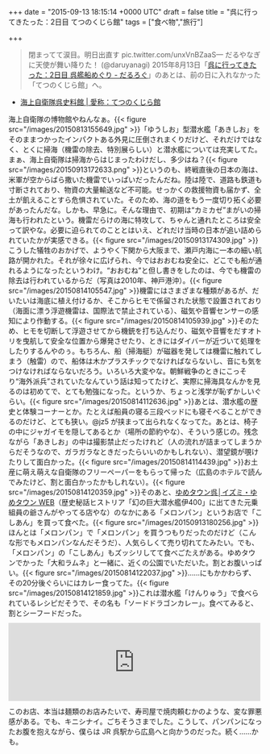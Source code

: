 
+++
date = "2015-09-13 18:15:14 +0000 UTC"
draft = false
title = "呉に行ってきたった：2日目 てつのくじら館"
tags = ["食べ物","旅行"]

+++
>閉まってて涙目。明日出直す pic.twitter.com/unxVnBZaaS— だるやなぎ に天使が舞い降りた！ (@daruyanagi) 2015年8月13日<script async="" src="https://platform.twitter.com/widgets.js" charset="utf-8"></script>「<a href="https://blog.daruyanagi.jp/entry/2015/08/31/190752">呉に行ってきたった：2日目 呉艦船めぐり - だるろぐ</a>」のあとは、前の日に入れなかった「てつのくじら館」へ。

<ul>
<li><a href="http://www.jmsdf-kure-museum.go.jp/">海上自衛隊呉史料館 | 愛称：てつのくじら館</a></li>
</ul>海上自衛隊の博物館やねんなぁ。{{< figure src="/images/20150813155649.jpg"  >}}「ゆうしお」型潜水艦「あきしお」をそのままつかったインパクトある外見に圧倒されまくりだけど、それだけではなく、とくに掃海（機雷の除去、特別展らしい）と潜水艦については充実してた。まぁ、海上自衛隊は掃海からはじまったわけだし、多少はね？{{< figure src="/images/20150913172633.png"  >}}というのも、終戦直後の日本の海は、米軍が空からばら撒いた機雷でいっぱいだったんだね。陸は陸で、道路も鉄道も寸断されており、物資の大量輸送など不可能。せっかくの救援物資も届かず、全土が飢えることすら危惧されていた。そのため、海の道をもう一度切り拓く必要があったんだな。しかも、早急に。そんな理由で、初期は“カミカゼ”まがいの掃海も行われたという。機雷だらけの海に特攻して、ちゃんと通れたところは安全って訳やな。必要に迫られてのこととはいえ、どれだけ当時の日本が追い詰められていたかが実感できる。{{< figure src="/images/20150913174309.jpg"  >}}こうした犠牲のおかげで、ようやく下関から大阪まで、瀬戸内海に一本の細い航路が開かれた。それが徐々に広げられ、今ではおおむね安全に、どこでも船が通れるようになったというわけ。“おおむね”と但し書きをしたのは、今でも機雷の除去は行われているからだ（写真は2010年、神戸港沖）。{{< figure src="/images/20150814105547.jpg"  >}}機雷にはさまざまな種類があるが、だいたいは海底に植え付けるか、そこからヒモで係留された状態で設置されており（海面に漂う浮遊機雷は、国際法で禁止されている）、磁気や音響センサーの感知により作動する。{{< figure src="/images/20150814105939.jpg"  >}}そのため、ヒモを切断して浮遊させてから機銃を打ち込んだり、磁気や音響をだすオトリを曳航して安全な位置から爆発させたり、ときにはダイバーが近づいて処理をしたりするんやのぅ。もちろん、船（掃海艇）が磁器を発しては機雷に触れてしまう（触雷）ので、船体は木かプラスチックでなければならないし、音にも気をつけなければならないだろう。いろいろ大変やな。朝鮮戦争のときにこっそり“海外派兵”されていたなんていう話は知ってたけど、実際に掃海具なんかを見るのは初めてで、とても勉強になった。というか、ちょっと浅学が恥ずかしいぐらい。{{< figure src="/images/20150814112636.jpg"  >}}あとは、潜水艦の歴史と体験コーナーとか。たとえば船員の寝る三段ベッドにも寝そべることができるのだけど、とても狭い。@jz5 が挟まって出られなくなってた。あとは、椅子の中にジャガイモを隠してあるとか（場所の節約やな）、そういう感じの。残念ながら「あきしお」の中は撮影禁止だったけれど（人の流れが詰まってしまうからだそうなので、ガラガラなときだったらいいのかもしれない）、潜望鏡が覗けたりして面白かった。{{< figure src="/images/20150814114439.jpg"  >}}お土産に萌え萌えな自衛隊のフリーペーパーをもらって帰った（広島のホテルで読んでみたけど、割と面白かったかもしれない）。{{< figure src="/images/20150814120359.jpg"  >}}そのあと、<a href="https://www.izumi.jp/kure/">ゆめタウン呉│イズミ・ゆめタウン WEB</a>（歴史秘話ヒストリア「幻の巨大潜水艦伊400」に出てきた元乗組員の爺さんがやってる店やな）のなかにある「メロンパン」というお店で「こしあん」を買って食べた。{{< figure src="/images/20150913180256.jpg"  >}}ほんとは「メロンパン」で「メロンパン」を買うつもりだったのだけど（こんな形でもメロンパンなんだそうだ）、人気らしくて売り切れてたみたい。でも、「メロンパン」の「こしあん」もズッシリしてて食べごたえがある。ゆめタウンでかった「大和ラムネ」と一緒に、近くの公園でいただいた。割とお腹いっぱい。{{< figure src="/images/20150814122037.jpg"  >}}……にもかかわらず、その20分後ぐらいにはカレー食ってた。{{< figure src="/images/20150814121859.jpg"  >}}これは潜水艦「けんりゅう」で食べられているレシピだそうで、その名も「ソードドラゴンカレー」。食べてみると、割とシーフードだった。<iframe src="https://hatenablog-parts.com/embed?url=http%3A%2F%2Ftabelog.com%2Fhiroshima%2FA3404%2FA340401%2F34007709%2F" title="りゅう (呉/うどん)" class="embed-card embed-webcard" scrolling="no" frameborder="0" style="display: block; width: 100%; height: 155px; max-width: 500px; margin: 10px 0px;"></iframe>このお店、本当は麺類のお店みたいで、寿司屋で焼肉頼むかのような、変な罪悪感がある。でも、キニシナイ。ごちそうさまでした。こうして、パンパンになったお腹を抱えながら、僕らは JR 呉駅から広島へと向かうのだった。続く……かも。


